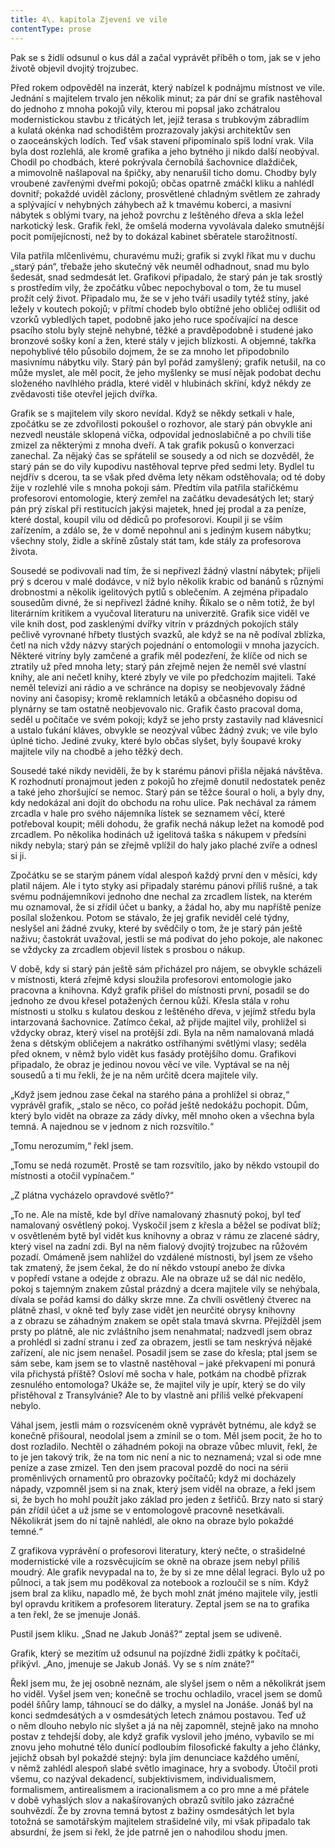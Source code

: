 ```yaml
---
title: 4\. kapitola Zjevení ve vile
contentType: prose
---
```


  

Pak se s židlí odsunul o kus dál a začal vyprávět příběh o tom, jak se v jeho životě objevil dvojitý trojzubec.

Před rokem odpověděl na inzerát, který nabízel k podnájmu místnost ve vile. Jednání s majitelem trvalo jen několik minut; za pár dní se grafik nastěhoval do jednoho z mnoha pokojů vily, kterou mi popsal jako zchátralou modernistickou stavbu z třicátých let, jejíž terasa s trubkovým zábradlím a kulatá okénka nad schodištěm prozrazovaly jakýsi architektův sen o zaoceánských lodích. Teď však stavení připomínalo spíš lodní vrak. Vila byla dost rozlehlá, ale kromě grafika a jeho bytného ji nikdo další neobýval. Chodil po chodbách, které pokrývala černobílá šachovnice dlaždiček, a mimovolně našlapoval na špičky, aby nenarušil ticho domu. Chodby byly vroubené zavřenými dveřmi pokojů; občas opatrně zmáčkl kliku a nahlédl dovnitř; pokaždé uviděl záclony, prosvětlené chladným světlem ze zahrady a splývající v nehybných záhybech až k tmavému koberci, a masivní nábytek s oblými tvary, na jehož povrchu z leštěného dřeva a skla ležel narkotický lesk. Grafik řekl, že omšelá moderna vyvolávala daleko smutnější pocit pomíjejícnosti, než by to dokázal kabinet sběratele starožitností.

Vila patřila mlčenlivému, churavému muži; grafik si zvykl říkat mu v duchu „starý pán“, třebaže jeho skutečný věk neuměl odhadnout, snad mu bylo šedesát, snad sedmdesát let. Grafikovi připadalo, že starý pán je tak srostlý s prostředím vily, že zpočátku vůbec nepochyboval o tom, že tu musel prožít celý život. Připadalo mu, že se v jeho tváři usadily tytéž stíny, jaké ležely v koutech pokojů; v přítmí chodeb bylo obtížné jeho obličej odlišit od vzorků vybledlých tapet, podobně jako jeho ruce spočívající na desce psacího stolu byly stejně nehybné, těžké a pravděpodobně i studené jako bronzové sošky koní a žen, které stály v jejich blízkosti. A objemné, takřka nepohyblivé tělo působilo dojmem, že se za mnoho let připodobnilo masivnímu nábytku vily. Starý pán byl pořád zamyšlený; grafik netušil, na co může myslet, ale měl pocit, že jeho myšlenky se musí nějak podobat dechu složeného navlhlého prádla, které viděl v hlubinách skříní, když někdy ze zvědavosti tiše otevřel jejich dvířka.

Grafik se s majitelem vily skoro nevídal. Když se někdy setkali v hale, zpočátku se ze zdvořilosti pokoušel o rozhovor, ale starý pán obvykle ani nezvedl neustále sklopená víčka, odpovídal jednoslabičně a po chvíli tiše zmizel za některými z mnoha dveří. A tak grafik pokusů o konverzaci zanechal. Za nějaký čas se spřátelil se sousedy a od nich se dozvěděl, že starý pán se do vily kupodivu nastěhoval teprve před sedmi lety. Bydlel tu nejdřív s dcerou, ta se však před dvěma lety někam odstěhovala; od té doby žije v rozlehlé vile s mnoha pokoji sám. Předtím vila patřila stařičkému profesorovi entomologie, který zemřel na začátku devadesátých let; starý pán prý získal při restitucích jakýsi majetek, hned jej prodal a za peníze, které dostal, koupil vilu od dědiců po profesorovi. Koupil ji se vším zařízením, a zdálo se, že v domě nepohnul ani s jediným kusem nábytku; všechny stoly, židle a skříně zůstaly stát tam, kde stály za profesorova života.

Sousedé se podivovali nad tím, že si nepřivezl žádný vlastní nábytek; přijeli prý s dcerou v malé dodávce, v níž bylo několik krabic od banánů s různými drobnostmi a několik igelitových pytlů s oblečením. A zejména připadalo sousedům divné, že si nepřivezl žádné knihy. Říkalo se o něm totiž, že byl literárním kritikem a vyučoval literaturu na univerzitě. Grafik sice viděl ve vile knih dost, pod zasklenými dvířky vitrín v prázdných pokojích stály pečlivě vyrovnané hřbety tlustých svazků, ale když se na ně podíval zblízka, četl na nich vždy názvy starých pojednání o entomologii v mnoha jazycích. Některé vitríny byly zamčené a grafik měl podezření, že klíče od nich se ztratily už před mnoha lety; starý pán zřejmě nejen že neměl své vlastní knihy, ale ani nečetl knihy, které zbyly ve vile po předchozím majiteli. Také neměl televizi ani rádio a ve schránce na dopisy se neobjevovaly žádné noviny ani časopisy; kromě reklamních letáků a občasného dopisu od plynárny se tam ostatně neobjevovalo nic. Grafik často pracoval doma, seděl u počítače ve svém pokoji; když se jeho prsty zastavily nad klávesnicí a ustalo ťukání kláves, obvykle se neozýval vůbec žádný zvuk; ve vile bylo úplné ticho. Jediné zvuky, které bylo občas slyšet, byly šoupavé kroky majitele vily na chodbě a jeho těžký dech.

Sousedé také nikdy neviděli, že by k starému pánovi přišla nějaká návštěva. K rozhodnutí pronajmout jeden z pokojů ho zřejmě donutil nedostatek peněz a také jeho zhoršující se nemoc. Starý pán se těžce šoural o holi, a byly dny, kdy nedokázal ani dojít do obchodu na rohu ulice. Pak nechával za rámem zrcadla v hale pro svého nájemníka lístek se seznamem věcí, které potřeboval koupit; měli dohodu, že grafik nechá nákup ležet na komodě pod zrcadlem. Po několika hodinách už igelitová taška s nákupem v předsíni nikdy nebyla; starý pán se zřejmě vplížil do haly jako plaché zvíře a odnesl si ji.

Zpočátku se se starým pánem vídal alespoň každý první den v měsíci, kdy platil nájem. Ale i tyto styky asi připadaly starému pánovi příliš rušné, a tak svému podnájemníkovi jednoho dne nechal za zrcadlem lístek, na kterém mu oznamoval, že si zřídil účet u banky, a žádal ho, aby mu napříště peníze posílal složenkou. Potom se stávalo, že jej grafik neviděl celé týdny, neslyšel ani žádné zvuky, které by svědčily o tom, že je starý pán ještě naživu; častokrát uvažoval, jestli se má podívat do jeho pokoje, ale nakonec se vždycky za zrcadlem objevil lístek s prosbou o nákup.

V době, kdy si starý pán ještě sám přicházel pro nájem, se obvykle scházeli v místnosti, která zřejmě kdysi sloužila profesorovi entomologie jako pracovna a knihovna. Když grafik přišel do místnosti první, posadil se do jednoho ze dvou křesel potažených černou kůží. Křesla stála v rohu místnosti u stolku s kulatou deskou z leštěného dřeva, v jejímž středu byla intarzovaná šachovnice. Zatímco čekal, až přijde majitel vily, prohlížel si vždycky obraz, který visel na protější zdi. Byla na něm namalovaná mladá žena s dětským obličejem a nakrátko ostříhanými světlými vlasy; seděla před oknem, v němž bylo vidět kus fasády protějšího domu. Grafikovi připadalo, že obraz je jedinou novou věcí ve vile. Vyptával se na něj sousedů a ti mu řekli, že je na něm určitě dcera majitele vily.

„Když jsem jednou zase čekal na starého pána a prohlížel si obraz,“ vyprávěl grafik, „stalo se něco, co pořád ještě nedokážu pochopit. Dům, který bylo vidět na obraze za zády dívky, měl mnoho oken a všechna byla temná. A najednou se v jednom z nich rozsvítilo.“

„Tomu nerozumím,“ řekl jsem.

„Tomu se nedá rozumět. Prostě se tam rozsvítilo, jako by někdo vstoupil do místnosti a otočil vypínačem.“

„Z plátna vycházelo opravdové světlo?“

„To ne. Ale na místě, kde byl dříve namalovaný zhasnutý pokoj, byl teď namalovaný osvětlený pokoj. Vyskočil jsem z křesla a běžel se podívat blíž; v osvětleném bytě byl vidět kus knihovny a obraz v rámu ze zlacené sádry, který visel na zadní zdi. Byl na něm fialový dvojitý trojzubec na růžovém pozadí. Omámeně jsem nahlížel do vzdálené místnosti, byl jsem ze všeho tak zmatený, že jsem čekal, že do ní někdo vstoupí anebo že dívka v popředí vstane a odejde z obrazu. Ale na obraze už se dál nic nedělo, pokoj s tajemným znakem zůstal prázdný a dcera majitele vily se nehýbala, dívala se pořád kamsi do dálky skrze mne. Za chvíli osvětlený čtverec na plátně zhasl, v okně teď byly zase vidět jen neurčité obrysy knihovny a z obrazu se záhadným znakem se opět stala tmavá skvrna. Přejížděl jsem prsty po plátně, ale nic zvláštního jsem nenahmatal; nadzvedl jsem obraz a prohlédl si zadní stranu i zeď za obrazem, jestli se tam neskrývá nějaké zařízení, ale nic jsem nenašel. Posadil jsem se zase do křesla; ptal jsem se sám sebe, kam jsem se to vlastně nastěhoval – jaké překvapení mi ponurá vila přichystá příště? Osloví mě socha v hale, potkám na chodbě přízrak zesnulého entomologa? Ukáže se, že majitel vily je upír, který se do vily přistěhoval z Transylvánie? Ale to by vlastně ani příliš velké překvapení nebylo.

Váhal jsem, jestli mám o rozsvíceném okně vyprávět bytnému, ale když se konečně přišoural, neodolal jsem a zmínil se o tom. Měl jsem pocit, že ho to dost rozladilo. Nechtěl o záhadném pokoji na obraze vůbec mluvit, řekl, že to je jen takový trik, že na tom nic není a nic to neznamená; vzal si ode mne peníze a zase zmizel. Ten den jsem pracoval pozdě do noci na sérii proměnlivých ornamentů pro obrazovky počítačů; když mi docházely nápady, vzpomněl jsem si na znak, který jsem viděl na obraze, a řekl jsem si, že bych ho mohl použít jako základ pro jeden z šetřičů. Brzy nato si starý pán zřídil účet a už jsme se v entomologově pracovně nesetkávali. Několikrát jsem do ní tajně nahlédl, ale okno na obraze bylo pokaždé temné.“

Z grafikova vyprávění o profesorovi literatury, který nečte, o strašidelné modernistické vile a rozsvěcujícím se okně na obraze jsem nebyl příliš moudrý. Ale grafik nevypadal na to, že by si ze mne dělal legraci. Bylo už po půlnoci, a tak jsem mu poděkoval za notebook a rozloučil se s ním. Když jsem bral za kliku, napadlo mě, že bych mohl znát jméno majitele vily, jestli byl opravdu kritikem a profesorem literatury. Zeptal jsem se na to grafika a ten řekl, že se jmenuje Jonáš.

Pustil jsem kliku. „Snad ne Jakub Jonáš?“ zeptal jsem se udiveně.

Grafik, který se mezitím už odsunul na pojízdné židli zpátky k počítači, přikývl. „Ano, jmenuje se Jakub Jonáš. Vy se s ním znáte?“

Řekl jsem mu, že jej osobně neznám, ale slyšel jsem o něm a několikrát jsem ho viděl. Vyšel jsem ven; konečně se trochu ochladilo, vracel jsem se domů podél šňůry lamp, táhnoucí se do dálky, a myslel na Jonáše. Jonáš byl na konci sedmdesátých a v osmdesátých letech známou postavou. Teď už o něm dlouho nebylo nic slyšet a já na něj zapomněl, stejně jako na mnoho postav z tehdejší doby, ale když grafik vyslovil jeho jméno, vybavilo se mi znovu jeho mohutné tělo dunící podloubím filosofické fakulty a jeho články, jejichž obsah byl pokaždé stejný: byla jím denunciace každého umění, v němž zahlédl alespoň slabé světlo imaginace, hry a svobody. Útočil proti všemu, co nazýval dekadencí, subjektivismem, individualismem, formalismem, antirealismem a iracionalismem a co pro mne a mé přátele v době vyhaslých slov a nakašírovaných obrazů svítilo jako zázračné souhvězdí. Že by zrovna temná bytost z bažiny osmdesátých let byla totožná se samotářským majitelem strašidelné vily, mi však připadalo tak absurdní, že jsem si řekl, že jde patrně jen o nahodilou shodu jmen.
